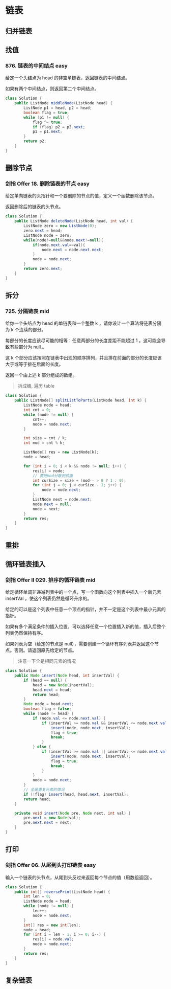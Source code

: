 # 链表

## 归并链表


## 找值

### 876. 链表的中间结点 easy

给定一个头结点为 head 的非空单链表，返回链表的中间结点。

如果有两个中间结点，则返回第二个中间结点。

```java
class Solution {
    public ListNode middleNode(ListNode head) {
        ListNode p1 = head, p2 = head;
        boolean flag = true;
        while (p1 != null) {
            flag ^= true;
            if (flag) p2 = p2.next;
            p1 = p1.next;
        }
        return p2;
    }
}
```

## 删除节点

### 剑指 Offer 18. 删除链表的节点 easy

给定单向链表的头指针和一个要删除的节点的值，定义一个函数删除该节点。

返回删除后的链表的头节点。

```java
class Solution {
    public ListNode deleteNode(ListNode head, int val) {
        ListNode zero = new ListNode(0);
        zero.next = head;
        ListNode node = zero;
        while(node!=null&&node.next!=null){
            if(node.next.val==val){
                node.next = node.next.next;
            }   
            node = node.next;
        }
        return zero.next;
    }
}
```

## 拆分

### 725. 分隔链表 mid

给你一个头结点为 head 的单链表和一个整数 k ，请你设计一个算法将链表分隔为 k 个连续的部分。

每部分的长度应该尽可能的相等：任意两部分的长度差距不能超过 1 。这可能会导致有些部分为 null 。

这 k 个部分应该按照在链表中出现的顺序排列，并且排在前面的部分的长度应该大于或等于排在后面的长度。

返回一个由上述 k 部分组成的数组。

> 拆成桶, 遍历 table

```java
class Solution {
    public ListNode[] splitListToParts(ListNode head, int k) {
        ListNode node = head;
        int cnt = 0;
        while (node != null) {
            cnt++;
            node = node.next;
        }

        int size = cnt / k;
        int mod = cnt % k;

        ListNode[] res = new ListNode[k];
        node = head;

        for (int i = 0; i < k && node != null; i++) {
            res[i] = node;
            // 要把mod分散到前面
            int curSize = size + (mod-- > 0 ? 1 : 0);
            for (int j = 0; j < curSize - 1; j++) {
                node = node.next;
            }
            ListNode next = node.next;
            node.next = null;
            node = next;
        }
        return res;
    }
}
```

## 重排


## 循环链表插入

### 剑指 Offer II 029. 排序的循环链表 mid

给定循环单调非递减列表中的一个点，写一个函数向这个列表中插入一个新元素 insertVal ，使这个列表仍然是循环升序的。

给定的可以是这个列表中任意一个顶点的指针，并不一定是这个列表中最小元素的指针。

如果有多个满足条件的插入位置，可以选择任意一个位置插入新的值，插入后整个列表仍然保持有序。

如果列表为空（给定的节点是 null），需要创建一个循环有序列表并返回这个节点。否则。请返回原先给定的节点。

> 注意一下全是相同元素的情况

```java
class Solution {
    public Node insert(Node head, int insertVal) {
        if (head == null) {
            head = new Node(insertVal);
            head.next = head;
            return head;
        }
        Node node = head.next;
        boolean flag = false;
        while (node != head) {
            if (node.val <= node.next.val) {
                if (insertVal >= node.val && insertVal <= node.next.val) {
                    insert(node, node.next, insertVal);
                    flag = true;
                    break;
                }
            } else {
                if (insertVal >= node.val || insertVal <= node.next.val) {
                    insert(node, node.next, insertVal);
                    flag = true;
                    break;
                }
            }
            node = node.next;
        }
        // 全是重复元素的情况
        if (!flag) insert(head, head.next, insertVal);
        return head;
    }

    private void insert(Node pre, Node next, int val) {
        pre.next = new Node(val);
        pre.next.next = next;
    }
}

```

## 打印

### 剑指 Offer 06. 从尾到头打印链表 easy

输入一个链表的头节点，从尾到头反过来返回每个节点的值（用数组返回）。

```java
class Solution {
    public int[] reversePrint(ListNode head) {
        int len = 0;
        ListNode node = head;
        while (node != null) {
            len++;
            node = node.next;
        }
        int[] res = new int[len];
        node = head;
        for (int i = len - 1; i >= 0; i--) {
            res[i] = node.val;
            node = node.next;
        }
        return res;
    }
}
```

## 复杂链表

